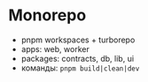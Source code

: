 # Monorepo

- pnpm workspaces + turborepo
- apps: web, worker
- packages: contracts, db, lib, ui
- команды: `pnpm build|clean|dev`
